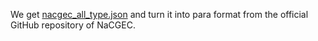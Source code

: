 We get [nacgec_all_type.json](https://github.com/masr2000/NaCGEC/blob/main/data/nacgec_all_type.json) and turn it into para format from the official GitHub repository of NaCGEC.
